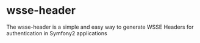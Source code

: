# wsse-header
The wsse-header is a simple and easy way to generate WSSE Headers for authentication in Symfony2 applications
